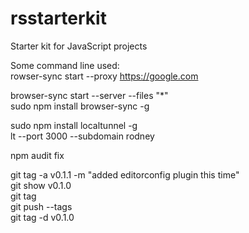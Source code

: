 # rsstarterkit
Starter kit for JavaScript projects  

Some command line used:   
rowser-sync start --proxy https://google.com  

browser-sync start --server --files "*"  
sudo npm install browser-sync -g  

sudo npm install localtunnel -g  
lt --port 3000 --subdomain rodney  

  
npm audit fix  

git tag -a v0.1.1 -m "added editorconfig plugin this time"  
git show v0.1.0  
git tag  
git push --tags  
git tag -d v0.1.0  
